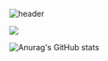 <!--
**victory940209/victory940209** is a ✨ _special_ ✨ repository because its `README.md` (this file) appears on your GitHub profile.

Here are some ideas to get you started:

- 🔭 I’m currently working on ...
- 🌱 I’m currently learning ...
- 👯 I’m looking to collaborate on ...
- 🤔 I’m looking for help with ...
- 💬 Ask me about ...
- 📫 How to reach me: ...
- 😄 Pronouns: ...
- ⚡ Fun fact: ...
-->

![header](https://capsule-render.vercel.app/api?type=Cylinder&color=0:D9C4E0,100:69a5e0&height=300&section=header&text=victoryCoding%10render&fontSize=70)


<a href="https://victory-coding.tistory.com" target="_blank"><img src="https://img.shields.io/badge/tistory-69a5e0?style= social&logo=BLOG&logoColor=69a5e0"/></a>


![Anurag's GitHub stats](https://github-readme-stats.vercel.app/api?username=victory940209&show_icons=true&theme=solarized-light)

